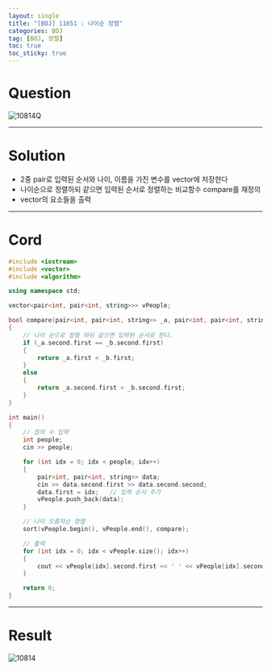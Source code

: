 ```yaml
---
layout: single
title: "[BOJ] 11651 : 나이순 정렬"
categories: BOJ
tag: [BOJ, 정렬]
toc: true
toc_sticky: true
---
```


# Question
![10814Q](https://user-images.githubusercontent.com/97664446/169458640-ea59ccfa-18ad-4191-be74-585ab1a50d0a.PNG)

***

# Solution
- 2중 pair로 입력된 순서와 나이, 이름을 가진 변수를 vector에 저장한다
- 나이순으로 정렬하되 같으면 입력된 순서로 정렬하는 비교함수 compare를 재정의
- vector의 요소들을 출력

***

# Cord
```c++
#include <iostream>
#include <vector>
#include <algorithm>

using namespace std;

vector<pair<int, pair<int, string>>> vPeople;

bool compare(pair<int, pair<int, string>> _a, pair<int, pair<int, string>> _b)
{
	// 나이 순으로 정렬 하되 같으면 입력된 순서로 한다.
	if (_a.second.first == _b.second.first)
	{
		return _a.first < _b.first;
	}
	else
	{
		return _a.second.first < _b.second.first;
	}
}

int main()
{
	// 점의 수 입력
	int people;
	cin >> people;

	for (int idx = 0; idx < people; idx++)
	{
		pair<int, pair<int, string>> data;
		cin >> data.second.first >> data.second.second;
		data.first = idx;	// 입력 순서 추가
		vPeople.push_back(data);
	}

	// 나이 오름차순 정렬
	sort(vPeople.begin(), vPeople.end(), compare);

	// 출력
	for (int idx = 0; idx < vPeople.size(); idx++)
	{
		cout << vPeople[idx].second.first << ' ' << vPeople[idx].second.second << '\n';
	}

	return 0;
}
```

***

# Result
![10814](https://user-images.githubusercontent.com/97664446/169458637-061bc31f-dc48-429a-bbdd-3c399a6b96bb.PNG)
